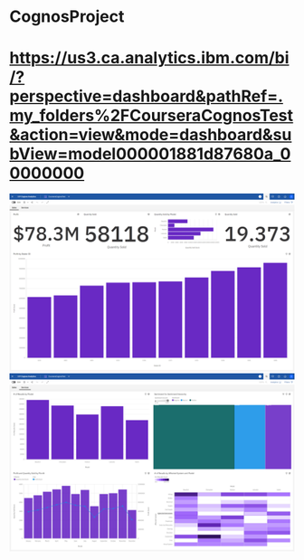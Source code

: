 # CognosProject 
# https://us3.ca.analytics.ibm.com/bi/?perspective=dashboard&pathRef=.my_folders%2FCourseraCognosTest&action=view&mode=dashboard&subView=model000001881d87680a_00000000 
![image1](https://github.com/Spark864/CognosProject/blob/main/screencapture-us3-ca-analytics-ibm-bi-2023-08-08-10_29_37.png?raw=true)
![image1](https://github.com/Spark864/CognosProject/blob/main/screencapture-us3-ca-analytics-ibm-bi-2023-08-08-10_29_01.png?raw=true)
